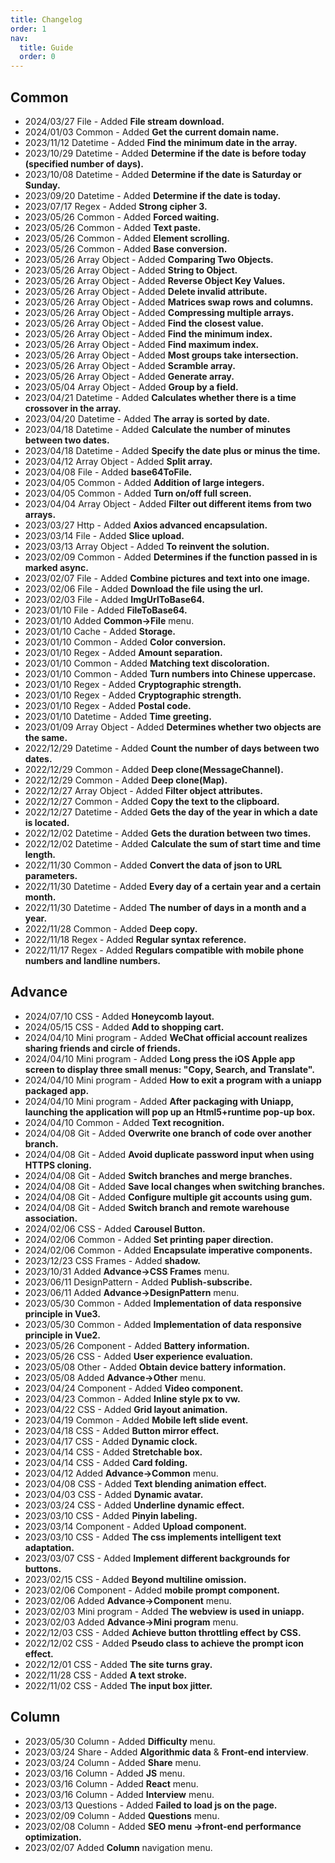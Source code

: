 ```yaml
---
title: Changelog
order: 1
nav:
  title: Guide
  order: 0
---
```


## Common

- 2024/03/27 File - Added **File stream download.**
- 2024/01/03 Common - Added **Get the current domain name.**
- 2023/11/12 Datetime - Added **Find the minimum date in the array.**
- 2023/10/29 Datetime - Added **Determine if the date is before today (specified number of days).**
- 2023/10/08 Datetime - Added **Determine if the date is Saturday or Sunday.**
- 2023/09/20 Datetime - Added **Determine if the date is today.**
- 2023/07/17 Regex - Added **Strong cipher 3.**
- 2023/05/26 Common - Added **Forced waiting.**
- 2023/05/26 Common - Added **Text paste.**
- 2023/05/26 Common - Added **Element scrolling.**
- 2023/05/26 Common - Added **Base conversion.**
- 2023/05/26 Array Object - Added **Comparing Two Objects.**
- 2023/05/26 Array Object - Added **String to Object.**
- 2023/05/26 Array Object - Added **Reverse Object Key Values.**
- 2023/05/26 Array Object - Added **Delete invalid attribute.**
- 2023/05/26 Array Object - Added **Matrices swap rows and columns.**
- 2023/05/26 Array Object - Added **Compressing multiple arrays.**
- 2023/05/26 Array Object - Added **Find the closest value.**
- 2023/05/26 Array Object - Added **Find the minimum index.**
- 2023/05/26 Array Object - Added **Find maximum index.**
- 2023/05/26 Array Object - Added **Most groups take intersection.**
- 2023/05/26 Array Object - Added **Scramble array.**
- 2023/05/26 Array Object - Added **Generate array.**
- 2023/05/04 Array Object - Added **Group by a field.**
- 2023/04/21 Datetime - Added **Calculates whether there is a time crossover in the array.**
- 2023/04/20 Datetime - Added **The array is sorted by date.**
- 2023/04/18 Datetime - Added **Calculate the number of minutes between two dates.**
- 2023/04/18 Datetime - Added **Specify the date plus or minus the time.**
- 2023/04/12 Array Object - Added **Split array.**
- 2023/04/08 File - Added **base64ToFile.**
- 2023/04/05 Common - Added **Addition of large integers.**
- 2023/04/05 Common - Added **Turn on/off full screen.**
- 2023/04/04 Array Object - Added **Filter out different items from two arrays.**
- 2023/03/27 Http - Added **Axios advanced encapsulation.**
- 2023/03/14 File - Added **Slice upload.**
- 2023/03/13 Array Object - Added **To reinvent the solution.**
- 2023/02/09 Common - Added **Determines if the function passed in is marked async.**
- 2023/02/07 File - Added **Combine pictures and text into one image.**
- 2023/02/06 File - Added **Download the file using the url.**
- 2023/02/03 File - Added **ImgUrlToBase64.**
- 2023/01/10 File - Added **FileToBase64.**
- 2023/01/10 Added **Common->File** menu.
- 2023/01/10 Cache - Added **Storage.**
- 2023/01/10 Common - Added **Color conversion.**
- 2023/01/10 Regex - Added **Amount separation.**
- 2023/01/10 Common - Added **Matching text discoloration.**
- 2023/01/10 Common - Added **Turn numbers into Chinese uppercase.**
- 2023/01/10 Regex - Added **Cryptographic strength.**
- 2023/01/10 Regex - Added **Cryptographic strength.**
- 2023/01/10 Regex - Added **Postal code.**
- 2023/01/10 Datetime - Added **Time greeting.**
- 2023/01/09 Array Object - Added **Determines whether two objects are the same.**
- 2022/12/29 Datetime - Added **Count the number of days between two dates.**
- 2022/12/29 Common - Added **Deep clone(MessageChannel).**
- 2022/12/29 Common - Added **Deep clone(Map).**
- 2022/12/27 Array Object - Added **Filter object attributes.**
- 2022/12/27 Common - Added **Copy the text to the clipboard.**
- 2022/12/27 Datetime - Added **Gets the day of the year in which a date is located.**
- 2022/12/02 Datetime - Added **Gets the duration between two times.**
- 2022/12/02 Datetime - Added **Calculate the sum of start time and time length.**
- 2022/11/30 Common - Added **Convert the data of json to URL parameters.**
- 2022/11/30 Datetime - Added **Every day of a certain year and a certain month.**
- 2022/11/30 Datetime - Added **The number of days in a month and a year.**
- 2022/11/28 Common - Added **Deep copy.**
- 2022/11/18 Regex - Added **Regular syntax reference.**
- 2022/11/17 Regex - Added **Regulars compatible with mobile phone numbers and landline numbers.**

## Advance

- 2024/07/10 CSS - Added **Honeycomb layout.**
- 2024/05/15 CSS - Added **Add to shopping cart.**
- 2024/04/10 Mini program - Added **WeChat official account realizes sharing friends and circle of friends.**
- 2024/04/10 Mini program - Added **Long press the iOS Apple app screen to display three small menus: "Copy, Search, and Translate".**
- 2024/04/10 Mini program - Added **How to exit a program with a uniapp packaged app.**
- 2024/04/10 Mini program - Added **After packaging with Uniapp, launching the application will pop up an Html5+runtime pop-up box.**
- 2024/04/10 Common - Added **Text recognition.**
- 2024/04/08 Git - Added **Overwrite one branch of code over another branch.**
- 2024/04/08 Git - Added **Avoid duplicate password input when using HTTPS cloning.**
- 2024/04/08 Git - Added **Switch branches and merge branches.**
- 2024/04/08 Git - Added **Save local changes when switching branches.**
- 2024/04/08 Git - Added **Configure multiple git accounts using gum.**
- 2024/04/08 Git - Added **Switch branch and remote warehouse association.**
- 2024/02/06 CSS - Added **Carousel Button.**
- 2024/02/06 Common - Added **Set printing paper direction.**
- 2024/02/06 Common - Added **Encapsulate imperative components.**
- 2023/12/23 CSS Frames - Added **shadow.**
- 2023/10/31 Added **Advance->CSS Frames** menu.
- 2023/06/11 DesignPattern - Added **Publish-subscribe.**
- 2023/06/11 Added **Advance->DesignPattern** menu.
- 2023/05/30 Common - Added **Implementation of data responsive principle in Vue3.**
- 2023/05/30 Common - Added **Implementation of data responsive principle in Vue2.**
- 2023/05/26 Component - Added **Battery information.**
- 2023/05/26 CSS - Added **User experience evaluation.**
- 2023/05/08 Other - Added **Obtain device battery information.**
- 2023/05/08 Added **Advance->Other** menu.
- 2023/04/24 Component - Added **Video component.**
- 2023/04/23 Common - Added **Inline style px to vw.**
- 2023/04/22 CSS - Added **Grid layout animation.**
- 2023/04/19 Common - Added **Mobile left slide event.**
- 2023/04/18 CSS - Added **Button mirror effect.**
- 2023/04/17 CSS - Added **Dynamic clock.**
- 2023/04/14 CSS - Added **Stretchable box.**
- 2023/04/14 CSS - Added **Card folding.**
- 2023/04/12 Added **Advance->Common** menu.
- 2023/04/08 CSS - Added **Text blending animation effect.**
- 2023/04/03 CSS - Added **Dynamic avatar.**
- 2023/03/24 CSS - Added **Underline dynamic effect.**
- 2023/03/10 CSS - Added **Pinyin labeling.**
- 2023/03/14 Component - Added **Upload component.**
- 2023/03/10 CSS - Added **The css implements intelligent text adaptation.**
- 2023/03/07 CSS - Added **Implement different backgrounds for buttons.**
- 2023/02/15 CSS - Added **Beyond multiline omission.**
- 2023/02/06 Component - Added **mobile prompt component.**
- 2023/02/06 Added **Advance->Component** menu.
- 2023/02/03 Mini program - Added **The webview is used in uniapp.**
- 2023/02/03 Added **Advance->Mini program** menu.
- 2022/12/03 CSS - Added **Achieve button throttling effect by CSS.**
- 2022/12/02 CSS - Added **Pseudo class to achieve the prompt icon effect.**
- 2022/12/01 CSS - Added **The site turns gray.**
- 2022/11/28 CSS - Added **A text stroke.**
- 2022/11/02 CSS - Added **The input box jitter.**

## Column

- 2023/05/30 Column - Added **Difficulty** menu.
- 2023/03/24 Share - Added **Algorithmic data** & **Front-end interview**.
- 2023/03/24 Column - Added **Share** menu.
- 2023/03/16 Column - Added **JS** menu.
- 2023/03/16 Column - Added **React** menu.
- 2023/03/16 Column - Added **Interview** menu.
- 2023/03/13 Questions - Added **Failed to load js on the page.**
- 2023/02/09 Column - Added **Questions** menu.
- 2023/02/08 Column - Added **SEO menu ->front-end performance optimization.**
- 2023/02/07 Added **Column** navigation menu.
